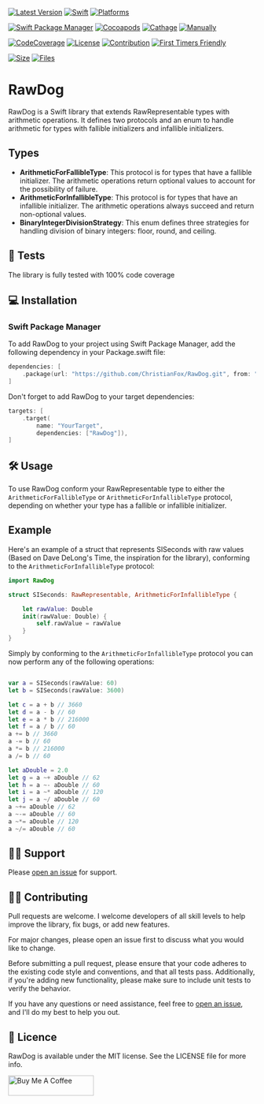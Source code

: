 [![Latest Version](https://img.shields.io/github/v/tag/ChristianFox/RawDog?sort=semver&label=Version&color=orange)](https://github.com/ChristianFox/RawDog/)
[![Swift](https://img.shields.io/badge/Swift-5.7-orange)](https://img.shields.io/badge/Swift-5.7-orange)
[![Platforms](https://img.shields.io/badge/Platforms-macOS_iOS_tvOS_watchOS_Linux_Windows-orange)](https://img.shields.io/badge/Platforms-macOS_iOS_tvOS_watchOS_Linux_Windows-orange)

[![Swift Package Manager](https://img.shields.io/badge/Swift_Package_Manager-yes-green)](https://img.shields.io/badge/Swift_Package_Manager-yes-green)
[![Cocoapods](https://img.shields.io/badge/Cocoapods-no-red)](https://img.shields.io/badge/Cocoapods-no-red)
[![Cathage](https://img.shields.io/badge/Cathage-no-red)](https://img.shields.io/badge/Cathage-no-red)
[![Manually](https://img.shields.io/badge/Manual_Import-yes-green)](https://img.shields.io/badge/Manually_Added-sure-green)

[![CodeCoverage](https://img.shields.io/badge/Code%20Coverage-100%25-green)](https://img.shields.io/badge/Code%20Coverage-100%25-green)
[![License](https://img.shields.io/badge/license-mit-blue.svg)](https://github.com/ChristianFox/RawDog/blob/master/LICENSE)
[![Contribution](https://img.shields.io/badge/Contributions-Welcome-blue)](https://github.com/ChristianFox/RawDog/labels/contribute)
[![First Timers Friendly](https://img.shields.io/badge/First_Timers-Welcome-blue)](https://github.com/ChristianFox/RawDog/labels/contribute)

[![Size](https://img.shields.io/github/repo-size/ChristianFox/RawDog?color=orange)](https://img.shields.io/github/repo-size/ChristianFox/RawDog?color=orange)
[![Files](https://img.shields.io/github/directory-file-count/ChristianFox/RawDog?color=orange)](https://img.shields.io/github/directory-file-count/ChristianFox/RawDog?color=orange)

# RawDog

RawDog is a Swift library that extends RawRepresentable types with arithmetic operations. 
It defines two protocols and an enum to handle arithmetic for types with fallible initializers and infallible initializers.

## Types

- **ArithmeticForFallibleType**: This protocol is for types that have a fallible initializer. The arithmetic operations return optional values to account for the possibility of failure.
- **ArithmeticForInfallibleType**: This protocol is for types that have an infallible initializer. The arithmetic operations always succeed and return non-optional values.
- **BinaryIntegerDivisionStrategy**: This enum defines three strategies for handling division of binary integers: floor, round, and ceiling.

## 🧪 Tests

The library is fully tested with 100% code coverage

## 💻 Installation

### Swift Package Manager
To add RawDog to your project using Swift Package Manager, add the following dependency in your Package.swift file:

```swift
dependencies: [
    .package(url: "https://github.com/ChristianFox/RawDog.git", from: "1.0.0")
]
```

Don't forget to add RawDog to your target dependencies:

```swift
targets: [
    .target(
        name: "YourTarget",
        dependencies: ["RawDog"]),
]
```

## 🛠️ Usage

To use RawDog conform your RawRepresentable type to either the `ArithmeticForFallibleType` or `ArithmeticForInfallibleType` protocol, depending on whether your type has a fallible or infallible initializer.

## Example

Here's an example of a struct that represents SISeconds with raw values (Based on Dave DeLong's Time, the inspiration for the library), conforming to the `ArithmeticForInfallibleType` protocol:

```swift
import RawDog

struct SISeconds: RawRepresentable, ArithmeticForInfallibleType {

	let rawValue: Double
	init(rawValue: Double) {
		self.rawValue = rawValue
	}
}
```

Simply by conforming to the `ArithmeticForInfallibleType` protocol
 you can now perform any of the following operations:

```swift

var a = SISeconds(rawValue: 60)
let b = SISeconds(rawValue: 3600)

let c = a + b // 3660
let d = a - b // 60
let e = a * b // 216000
let f = a / b // 60
a += b // 3660
a -= b // 60
a *= b // 216000
a /= b // 60

let aDouble = 2.0
let g = a ~+ aDouble // 62
let h = a ~- aDouble // 60
let i = a ~* aDouble // 120
let j = a ~/ aDouble // 60
a ~+= aDouble // 62
a ~-= aDouble // 60
a ~*= aDouble // 120
a ~/= aDouble // 60

```

## 🐕‍🦺 Support

Please [open an issue](https://github.com/ChristianFox/RawDog/issues/new) for support.

## 👷‍♂️ Contributing

Pull requests are welcome. I welcome developers of all skill levels to help improve the library, fix bugs, or add new features. 

For major changes, please open an issue first to discuss what you would like to change.

Before submitting a pull request, please ensure that your code adheres to the existing code style and conventions, and that all tests pass. Additionally, if you're adding new functionality, please make sure to include unit tests to verify the behavior.

If you have any questions or need assistance, feel free to [open an issue](https://github.com/ChristianFox/RawDog/issues/new), and I'll do my best to help you out. 

## 🪪 Licence

RawDog is available under the MIT license. See the LICENSE file for more info.

<a href="https://www.buymeacoffee.com/chrisfox" target="_blank"><img src="https://cdn.buymeacoffee.com/buttons/default-orange.png" alt="Buy Me A Coffee" height="41" width="174"></a>

